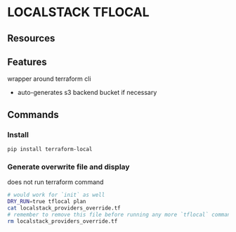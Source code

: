 # LOCALSTACK TFLOCAL

## Resources

## Features
wrapper around terraform cli
- auto-generates s3 backend bucket if necessary

## Commands

### Install
`pip install terraform-local`

### Generate overwrite file and display
does not run terraform command
```bash
# would work for `init` as well
DRY_RUN=true tflocal plan
cat localstack_providers_override.tf
# remember to remove this file before running any more `tflocal` commands
rm localstack_providers_override.tf
```
